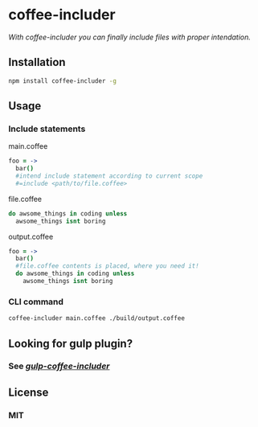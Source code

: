 # coffee-includer

*With coffee-includer you can finally include files with proper intendation.*

## Installation

```bash
npm install coffee-includer -g
```

## Usage

### Include statements

main.coffee

```coffeescript
foo = ->
  bar()
  #intend include statement according to current scope
  #=include <path/to/file.coffee>
```

file.coffee

```coffeescript
do awsome_things in coding unless
  awsome_things isnt boring
```

output.coffee

```coffeescript
foo = ->
  bar()
  #file.coffee contents is placed, where you need it!
  do awsome_things in coding unless
    awsome_things isnt boring
```

### CLI command

```bash
coffee-includer main.coffee ./build/output.coffee
```

## Looking for gulp plugin?

### See [*gulp-coffee-includer*](https://github.com/Zydnar/coffee-includer-gulp.git)

## License

### MIT